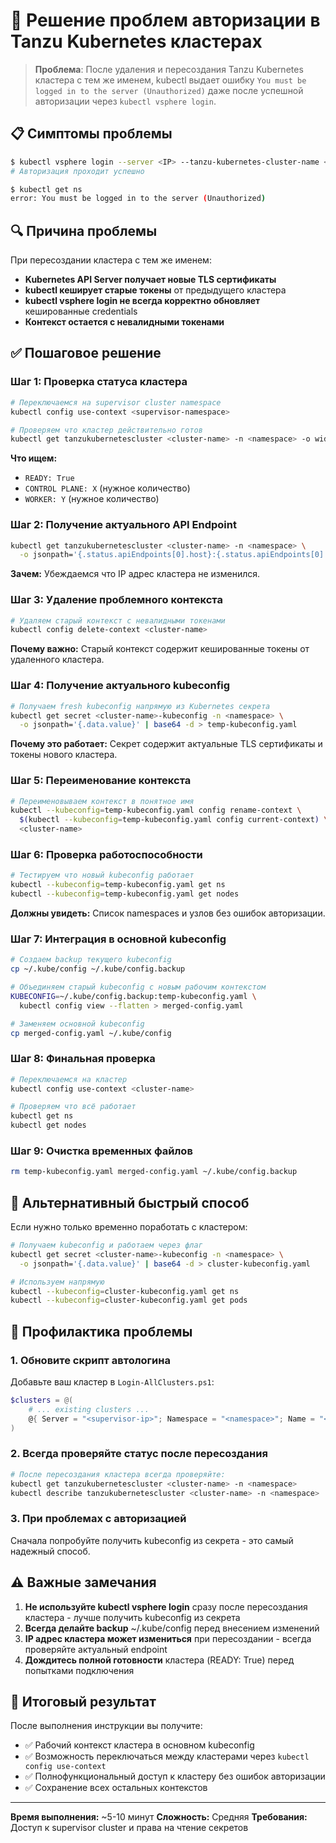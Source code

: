 # 🔧 Решение проблем авторизации в Tanzu Kubernetes кластерах

> **Проблема**: После удаления и пересоздания Tanzu Kubernetes кластера с тем же именем, kubectl выдает ошибку `You must be logged in to the server (Unauthorized)` даже после успешной авторизации через `kubectl vsphere login`.

## 📋 Симптомы проблемы

```bash
$ kubectl vsphere login --server <IP> --tanzu-kubernetes-cluster-name <cluster-name> -u <user>
# Авторизация проходит успешно

$ kubectl get ns
error: You must be logged in to the server (Unauthorized)
```

## 🔍 Причина проблемы

При пересоздании кластера с тем же именем:
- **Kubernetes API Server получает новые TLS сертификаты**
- **kubectl кеширует старые токены** от предыдущего кластера
- **kubectl vsphere login не всегда корректно обновляет** кешированные credentials
- **Контекст остается с невалидными токенами**

## ✅ Пошаговое решение

### Шаг 1: Проверка статуса кластера
```bash
# Переключаемся на supervisor cluster namespace
kubectl config use-context <supervisor-namespace>

# Проверяем что кластер действительно готов
kubectl get tanzukubernetescluster <cluster-name> -n <namespace> -o wide
```

**Что ищем:**
- `READY: True`
- `CONTROL PLANE: X` (нужное количество)
- `WORKER: Y` (нужное количество)

### Шаг 2: Получение актуального API Endpoint
```bash
kubectl get tanzukubernetescluster <cluster-name> -n <namespace> \
  -o jsonpath='{.status.apiEndpoints[0].host}:{.status.apiEndpoints[0].port}'
```

**Зачем:** Убеждаемся что IP адрес кластера не изменился.

### Шаг 3: Удаление проблемного контекста
```bash
# Удаляем старый контекст с невалидными токенами
kubectl config delete-context <cluster-name>
```

**Почему важно:** Старый контекст содержит кешированные токены от удаленного кластера.

### Шаг 4: Получение актуального kubeconfig
```bash
# Получаем fresh kubeconfig напрямую из Kubernetes секрета
kubectl get secret <cluster-name>-kubeconfig -n <namespace> \
  -o jsonpath='{.data.value}' | base64 -d > temp-kubeconfig.yaml
```

**Почему это работает:** Секрет содержит актуальные TLS сертификаты и токены нового кластера.

### Шаг 5: Переименование контекста
```bash
# Переименовываем контекст в понятное имя
kubectl --kubeconfig=temp-kubeconfig.yaml config rename-context \
  $(kubectl --kubeconfig=temp-kubeconfig.yaml config current-context) \
  <cluster-name>
```

### Шаг 6: Проверка работоспособности
```bash
# Тестируем что новый kubeconfig работает
kubectl --kubeconfig=temp-kubeconfig.yaml get ns
kubectl --kubeconfig=temp-kubeconfig.yaml get nodes
```

**Должны увидеть:** Список namespaces и узлов без ошибок авторизации.

### Шаг 7: Интеграция в основной kubeconfig
```bash
# Создаем backup текущего kubeconfig
cp ~/.kube/config ~/.kube/config.backup

# Объединяем старый kubeconfig с новым рабочим контекстом
KUBECONFIG=~/.kube/config.backup:temp-kubeconfig.yaml \
  kubectl config view --flatten > merged-config.yaml

# Заменяем основной kubeconfig
cp merged-config.yaml ~/.kube/config
```

### Шаг 8: Финальная проверка
```bash
# Переключаемся на кластер
kubectl config use-context <cluster-name>

# Проверяем что всё работает
kubectl get ns
kubectl get nodes
```

### Шаг 9: Очистка временных файлов
```bash
rm temp-kubeconfig.yaml merged-config.yaml ~/.kube/config.backup
```

## 🚀 Альтернативный быстрый способ

Если нужно только временно поработать с кластером:

```bash
# Получаем kubeconfig и работаем через флаг
kubectl get secret <cluster-name>-kubeconfig -n <namespace> \
  -o jsonpath='{.data.value}' | base64 -d > cluster-kubeconfig.yaml

# Используем напрямую
kubectl --kubeconfig=cluster-kubeconfig.yaml get ns
kubectl --kubeconfig=cluster-kubeconfig.yaml get pods
```

## 📝 Профилактика проблемы

### 1. Обновите скрипт автологина
Добавьте ваш кластер в `Login-AllClusters.ps1`:

```powershell
$clusters = @(
    # ... existing clusters ...
    @{ Server = "<supervisor-ip>"; Namespace = "<namespace>"; Name = "<cluster-name>" }
)
```

### 2. Всегда проверяйте статус после пересоздания
```bash
# После пересоздания кластера всегда проверяйте:
kubectl get tanzukubernetescluster <cluster-name> -n <namespace>
kubectl describe tanzukubernetescluster <cluster-name> -n <namespace>
```

### 3. При проблемах с авторизацией
Сначала попробуйте получить kubeconfig из секрета - это самый надежный способ.

## ⚠️ Важные замечания

1. **Не используйте kubectl vsphere login** сразу после пересоздания кластера - лучше получить kubeconfig из секрета
2. **Всегда делайте backup** ~/.kube/config перед внесением изменений
3. **IP адрес кластера может измениться** при пересоздании - всегда проверяйте актуальный endpoint
4. **Дождитесь полной готовности** кластера (READY: True) перед попытками подключения

## 🎯 Итоговый результат

После выполнения инструкции вы получите:
- ✅ Рабочий контекст кластера в основном kubeconfig
- ✅ Возможность переключаться между кластерами через `kubectl config use-context`
- ✅ Полнофункциональный доступ к кластеру без ошибок авторизации
- ✅ Сохранение всех остальных контекстов

---

**Время выполнения:** ~5-10 минут
**Сложность:** Средняя
**Требования:** Доступ к supervisor cluster и права на чтение секретов
